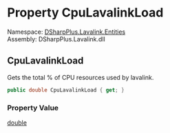 # Property CpuLavalinkLoad

Namespace: [DSharpPlus.Lavalink.Entities](DSharpPlus.Lavalink.Entities.md)  
Assembly: DSharpPlus.Lavalink.dll

## <a id="DSharpPlus_Lavalink_Entities_LavalinkStatistics_CpuLavalinkLoad"></a>CpuLavalinkLoad

Gets the total % of CPU resources used by lavalink.

```csharp
public double CpuLavalinkLoad { get; }
```

### Property Value

[double](https://learn.microsoft.com/dotnet/api/system.double)

